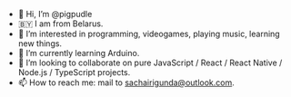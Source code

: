 - 👋 Hi, I’m @pigpudle
- 🇧🇾 I am from Belarus.
- 👀 I’m interested in programming, videogames, playing music, learning new things.
- 🌱 I’m currently learning Arduino.
- 💞️ I’m looking to collaborate on pure JavaScript / React / React Native / Node.js / TypeScript projects.
- 📫 How to reach me: mail to sachairigunda@outlook.com.

<!---
pigpudle/pigpudle is a ✨ special ✨ repository because its `README.md` (this file) appears on your GitHub profile.
You can click the Preview link to take a look at your changes.
--->
